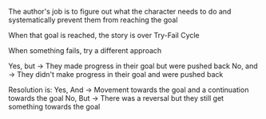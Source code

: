 The author's job is to figure out what the character needs to do and systematically prevent them from reaching the goal

When that goal is reached, the story is over
Try-Fail Cycle

When something fails, try a different approach

Yes, but -> They made progress in their goal but were pushed back
No, and -> They didn't make progress in their goal and were pushed back

Resolution is:
Yes, And -> Movement towards the goal and a continuation towards the goal
No, But -> There was a reversal but they still get something towards the goal
